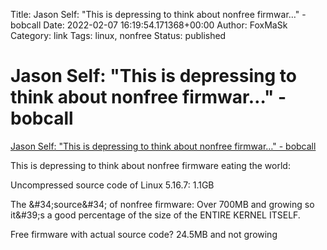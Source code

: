 Title: Jason Self: &#34;This is depressing to think about nonfree firmwar…&#34; - bobcall
Date: 2022-02-07 16:19:54.171368+00:00
Author: FoxMaSk 
Category: link
Tags: linux, nonfree
Status: published


# Jason Self: &#34;This is depressing to think about nonfree firmwar…&#34; - bobcall

[Jason Self: &#34;This is depressing to think about nonfree firmwar…&#34; - bobcall](https://social.bobcall.me/@jxself/107752668551030433)


This is depressing to think about nonfree firmware eating the world:

Uncompressed source code of Linux 5.16.7: 1.1GB

The \&#34;source\&#34; of nonfree firmware: Over 700MB and growing so it\&#39;s a
good percentage of the size of the ENTIRE KERNEL ITSELF.

Free firmware with actual source code? 24.5MB and not growing

